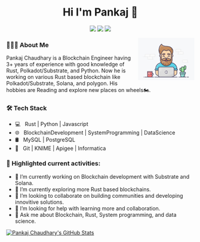 <h1 align="center">Hi I'm Pankaj 👋</h1>
<p align="center">
     <a href="https://www.linkedin.com/in/thepankajchaudhary/"><img src="https://img.shields.io/badge/linkedin-%230177B5?style=flat&logo=linkedin&logoColor=white"/></a>
    <a href="https://twitter.com/itsPChaudhary"><img src="https://img.shields.io/badge/twitter-%231FA1F1?style=flat&logo=twitter&logoColor=white"/></a>
    <a href="https://www.instagram.com/thepankajchaudhary/?hl=en"><img src="https://img.shields.io/badge/instagram-%23E4415F?style=flat&logo=instagram&logoColor=white"/></a>
  </p>
  
  

<img src="https://github.com/PankajChaudhary5/PankajChaudhary5/blob/master/5083e0a2a7dcaae07c142e8b87036a27.gif" align="right" width="30%" align = "middle"/>

<h3> 👨🏻‍💻 About Me </h3>

Pankaj Chaudhary is a Blockchain Engineer having 3+ years of experience with good knowledge of Rust, Polkadot/Substrate, and Python. Now he is working on various Rust based blockchain like Polkadot/Substrate, Solana, and polygon. His hobbies are Reading and explore new places on wheels🏍.



<h3>🛠 Tech Stack</h3>

- 💻 &nbsp; Rust | Python | Javascript
- 🌐 &nbsp; BlockchainDevelopment | SystemProgramming | DataScience
- 🛢 &nbsp; MySQL | PostgreSQL
- 🔧 &nbsp; Git | KNIME | Apigee | Informatica



<h3>📌 Highlighted current activities:</h3>

- 🔭 I’m currently working on Blockchain development with Substrate and Solana.
- 🌱 I’m currently exploring more Rust based blockchains. 
- 👯 I’m looking to collaborate on building communities and developing innovitive solutions.
- 🤔 I’m looking for help with learning more and collaboration.
- 💬 Ask me about Blockchain, Rust, System programming, and data science.



[![Pankaj Chaudhary's GitHub Stats](https://github-readme-stats.vercel.app/api?username=PankajChaudhary5&&show_icons=true)](https://github.com/pankajchaudhary5)
